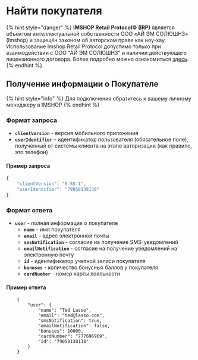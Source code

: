 # Найти покупателя

{% hint style="danger" %}
**IMSHOP Retail Protocol© (IRP)** является объектом интеллектуальной собственности ООО «АЙ ЭМ СОЛЮШНЗ» (Imshop) и защищён законом об авторском праве как ноу-хау. Использование Imshop Retail Protocol допустимо только при взаимодействии с ООО "АЙ ЭМ СОЛЮШНЗ" и наличии действующего лицензионного договора. Более подробно можно ознакомиться [здесь](../../api-license.md).
{% endhint %}

## Получение информации о Покупателе

{% hint style="info" %}
Для подключения обратитесь к вашему личному менеджеру в IMSHOP
{% endhint %}

### Формат запроса

* **`clientVersion`** - версия мобильного приложения
* **`userIdentifier`** - идентификатор пользователя (обязательное поле), полученный от системы клиента на этапе авторизации (как правило, это телефон)

#### Пример запроса

```javascript
{
	"clientVersion": "6.55.1",
	"userIdentifier": "79058138138"
}
```

### Формат ответа

* **`user`** - полная информация о покупателе
  * **`name`** - имя покупателя
  * **`email`** - адрес электронной почты
  * **`smsNotification`** - согласие на получение SMS-уведомлений
  * **`emailNotification`** - согласие на получение уведомлений на электронную почту
  * **`id`** - идентификатор учетной записи покупателя
  * **`bonuses`** - количество бонусных баллов у покупателя
  * **`cardNumber`** - номер карты лояльности

#### Пример ответа

<pre class="language-javascript"><code class="lang-javascript">    {
        "user": {
            "name": "Ted Lasso",
            "email": "ted@lasso.com",
            "smsNotification": true,
            "emailNotification": false,
            "bonuses": 10000,
            "cardNumber": "777696969",
            "id": "79058138138"
        }
<strong>    }
</strong></code></pre>
